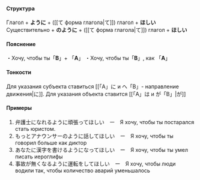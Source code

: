 #### Структура
Глагол + **ように** + ([[て форма глагола|て]]) глагол + **ほしい**
Существительно + **のように** + ([[て форма глагола|て]]) глагол + **ほしい**
#### Пояснение
・Хочу, чтобы ты「**B**」+ 「**A**」
・Хочу, чтобы ты「**B**」, как 「**A**」
#### Тонкости
Для указания субъекта ставиться [[「A」に и へ「B」- направление движения|に]]. Для указания объекта ставится [[「A」は и が「B」|が]]
#### Примеры
1. 弁護士になれるように頑張ってほしい　ー　Я хочу, чтобы ты постарался стать юристом.
2. もっとアナウンサーのように話してほしい　ー　Я хочу, чтобы ты говорил больше как диктор
3. あなたに漢字を書けるようになってほしい　ー　Я хочу, чтобы ты умел писать иероглифы
4. 事故が無くなるように運転をしてほしい　ー　Я хочу, чтобы люди водили так, чтобы количество аварий уменьшалось